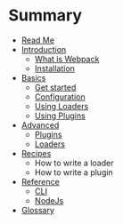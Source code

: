 # Summary

* [Read Me](README.md)
* [Introduction](introduction/README.md)
   * [What is Webpack](introduction/Webpack.md)
   * [Installation](introduction/Installation.md)
* [Basics](basics/README.md)
   * [Get started](basics/get_started.md)
   * [Configuration](basics/configuration.md)
   * [Using Loaders](basics/using_loaders.md)
   * [Using Plugins](basics/using_plugins.md)
* [Advanced](advanced/README.md)
   * [Plugins](advanced/plugins.md)
   * [Loaders](advanced/loaders.md)
* [Recipes](recipes/README.md)
   * How to write a loader
   * How to write a plugin
* [Reference](reference/README.md)
   * [CLI](reference/cli.md)
   * [NodeJs](reference/nodejs.md)
* [Glossary](GLOSSARY.md)


